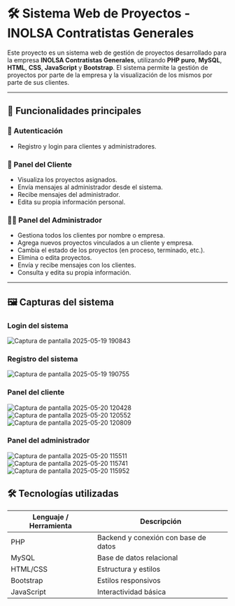 # 🛠️ Sistema Web de Proyectos - INOLSA Contratistas Generales

Este proyecto es un sistema web de gestión de proyectos desarrollado para la empresa **INOLSA Contratistas Generales**, utilizando **PHP puro**, **MySQL**, **HTML**, **CSS**, **JavaScript** y **Bootstrap**. El sistema permite la gestión de proyectos por parte de la empresa y la visualización de los mismos por parte de sus clientes.

---

## 📌 Funcionalidades principales

### 🔐 Autenticación
- Registro y login para clientes y administradores.

### 👤 Panel del Cliente
- Visualiza los proyectos asignados.
- Envía mensajes al administrador desde el sistema.
- Recibe mensajes del administrador.
- Edita su propia información personal.

### 🧑‍💼 Panel del Administrador
- Gestiona todos los clientes por nombre o empresa.
- Agrega nuevos proyectos vinculados a un cliente y empresa.
- Cambia el estado de los proyectos (en proceso, terminado, etc.).
- Elimina o edita proyectos.
- Envía y recibe mensajes con los clientes.
- Consulta y edita su propia información.

---

## 🖼️ Capturas del sistema

### Login del sistema
![Captura de pantalla 2025-05-19 190843](https://github.com/user-attachments/assets/40a8dae4-e692-4d70-9ae3-a29a01e84b79)

### Registro del sistema
![Captura de pantalla 2025-05-19 190755](https://github.com/user-attachments/assets/ffc78a2d-f9b3-4bdf-909c-2d25c041ea22)

### Panel del cliente
![Captura de pantalla 2025-05-20 120428](https://github.com/user-attachments/assets/5db12140-745d-4b5f-8b45-78dff4064949)
![Captura de pantalla 2025-05-20 120552](https://github.com/user-attachments/assets/3c1984bd-ec33-4b77-a333-791181b88f57)
![Captura de pantalla 2025-05-20 120809](https://github.com/user-attachments/assets/fe01ba89-3a8c-4974-8950-7b2071e3ef22)

### Panel del administrador
![Captura de pantalla 2025-05-20 115511](https://github.com/user-attachments/assets/75f41bac-3ae6-4141-ac67-de32ae9f1bba)
![Captura de pantalla 2025-05-20 115741](https://github.com/user-attachments/assets/5e2d54c8-3c3e-404d-853b-40e388e0ba50)
![Captura de pantalla 2025-05-20 115952](https://github.com/user-attachments/assets/64b7a3a3-daa3-4f39-a79b-7026a22c4c85)


## 🛠️ Tecnologías utilizadas

| Lenguaje / Herramienta | Descripción |
|------------------------|-------------|
| PHP                    | Backend y conexión con base de datos |
| MySQL                  | Base de datos relacional |
| HTML/CSS               | Estructura y estilos |
| Bootstrap              | Estilos responsivos |
| JavaScript             | Interactividad básica |

